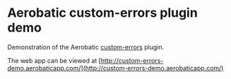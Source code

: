 # Aerobatic custom-errors plugin demo

Demonstration of the Aerobatic [custom-errors](https://www.aerobatic.com/docs/plugins/custom-errors/) plugin.

The web app can be viewed at [http://custom-errors-demo.aerobaticapp.com/](http://custom-errors-demo.aerobaticapp.com/)
